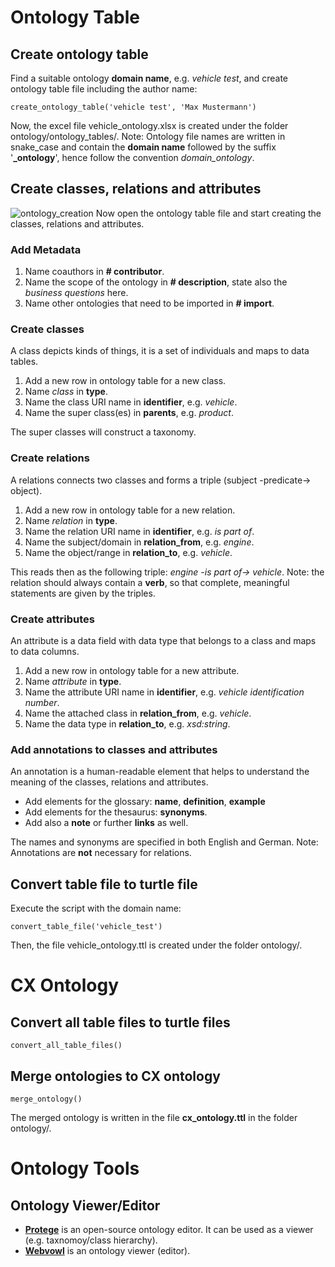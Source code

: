# Ontology Table

## Create ontology table
Find a suitable ontology **domain name**, e.g. _vehicle test_, and create ontology table file including the author name:
```
create_ontology_table('vehicle test', 'Max Mustermann')
```
Now, the excel file vehicle_ontology.xlsx is created under the folder ontology/ontology_tables/.
Note: Ontology file names are written in snake_case and contain the **domain name** followed
by the suffix '**_ontology**', hence follow the convention _domain_ontology_.

## Create classes, relations and attributes
![ontology_creation](https://raw.githubusercontent.com/catenax-ng/product-knowledge/main/ontology/ontology_tables/ontology_image.png)
Now open the ontology table file and start creating the classes, relations and attributes.

### Add Metadata
1. Name coauthors in **# contributor**.
2. Name the scope of the ontology in **# description**, state also the _business questions_ here.
3. Name other ontologies that need to be imported in **# import**.

### Create classes
A class depicts kinds of things, it is a set of individuals and maps to data tables.

1. Add a new row in ontology table for a new class.
2. Name _class_ in **type**.
3. Name the class URI name in **identifier**, e.g. _vehicle_.
4. Name the super class(es) in **parents**, e.g. _product_.

The super classes will construct a taxonomy.

### Create relations
A relations connects two classes and forms a triple (subject -predicate-> object).
1. Add a new row in ontology table for a new relation.
2. Name _relation_ in **type**.
3. Name the relation URI name in **identifier**, e.g. _is part of_.
4. Name the subject/domain in **relation_from**, e.g. _engine_.
5. Name the object/range in **relation_to**, e.g. _vehicle_.

This reads then as the following triple: _engine -is part of-> vehicle_.
Note: the relation should always contain a **verb**, so that complete, meaningful statements 
are given by the triples.

### Create attributes
An attribute is a data field with data type that belongs to a class and maps to data columns.

1. Add a new row in ontology table for a new attribute.
2. Name _attribute_ in **type**.
3. Name the attribute URI name in **identifier**, e.g. _vehicle identification number_.
4. Name the attached class in **relation_from**, e.g. _vehicle_.
5. Name the data type in **relation_to**, e.g. _xsd:string_.

### Add annotations to classes and attributes
An annotation is a human-readable element that helps to understand the meaning of the classes, relations and attributes.

* Add elements for the glossary: **name**, **definition**, **example**
* Add elements for the thesaurus: **synonyms**.
* Add also a **note** or further **links** as well.

The names and synonyms are specified in both English and German.
Note: Annotations are **not** necessary for relations.

## Convert table file to turtle file
Execute the script with the domain name:
```
convert_table_file('vehicle_test')
```
Then, the file vehicle_ontology.ttl is created under the folder ontology/.

# CX Ontology
## Convert all table files to turtle files
```
convert_all_table_files()
```

## Merge ontologies to CX ontology
```
merge_ontology()
```
The merged ontology is written in the file **cx_ontology.ttl** in the folder ontology/.

# Ontology Tools
## Ontology Viewer/Editor
* [**Protege**](https://protege.stanford.edu/) is an open-source ontology editor. 
It can be used as a viewer (e.g. taxnomoy/class hierarchy).
* [**Webvowl**](http://vowl.visualdataweb.org/webvowl.html) is an ontology viewer (editor).
